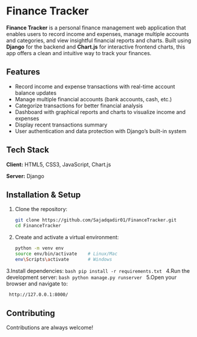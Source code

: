 # Finance Tracker

**Finance Tracker** is a personal finance management web application that enables users to record income and expenses, manage multiple accounts and categories, and view insightful financial reports and charts. Built using **Django** for the backend and **Chart.js** for interactive frontend charts, this app offers a clean and intuitive way to track your finances.

## Features


- Record income and expense transactions with real-time account balance updates
- Manage multiple financial accounts (bank accounts, cash, etc.)
- Categorize transactions for better financial analysis
- Dashboard with graphical reports and charts to visualize income and expenses
- Display recent transactions summary
- User authentication and data protection with Django’s built-in system

## Tech Stack

**Client:** HTML5, CSS3, JavaScript, Chart.js

**Server:** Django


## Installation & Setup

1. Clone the repository:

   ```bash
   git clone https://github.com/Sajadqadir01/FinanceTracker.git
   cd FinanceTracker
   ```
2. Create and activate a virtual environment:
    ```bash
    python -m venv env
    source env/bin/activate    # Linux/Mac
    env\Scripts\activate       # Windows
    ```
3.Install dependencies:
    ```bash
    pip install -r requirements.txt
    ```
4.Run the development server:
    ```bash
    python manage.py runserver
    ```
5.Open your browser and navigate to:
```bash 
 http://127.0.0.1:8000/
```

## Contributing

Contributions are always welcome!
